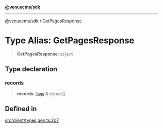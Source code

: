 [**@venuecms/sdk**](../README.md)

***

[@venuecms/sdk](../README.md) / GetPagesResponse

# Type Alias: GetPagesResponse

> **GetPagesResponse**: `object`

## Type declaration

### records

> **records**: [`Page`](Page.md) & `object`[]

## Defined in

[src/client/types.gen.ts:207](https://github.com/venuecms/sdk/blob/5b4cd028834bd354af42c2350c53afae614ed54f/src/client/types.gen.ts#L207)
